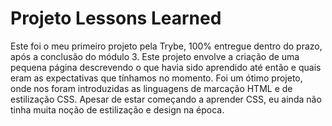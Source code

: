 # Projeto Lessons Learned

Este foi o meu primeiro projeto pela Trybe, 100% entregue dentro do prazo, após a conclusão do módulo 3. Este projeto envolve a criação de uma pequena página descrevendo o que havia sido aprendido até então e quais eram as expectativas que tínhamos no momento. Foi um ótimo projeto, onde nos foram introduzidas as linguagens de marcação HTML e de estilização CSS.
Apesar de estar começando a aprender CSS, eu ainda não tinha muita noção de estilização e design na época.